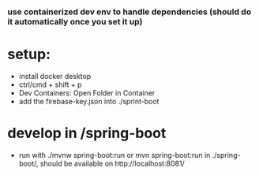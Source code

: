 ### use containerized dev env to handle dependencies (should do it automatically once you set it up)

# setup:
* install docker desktop
* ctrl/cmd + shift + p
* Dev Containers: Open Folder in Container
* add the firebase-key.json into ./sprint-boot

# develop in /spring-boot 

* run with ./mvnw spring-boot:run or mvn spring-boot:run in ./spring-boot/, should be available on http://localhost:8081/


